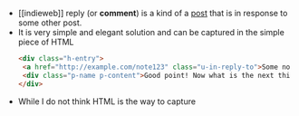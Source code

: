 - [[indieweb]] reply (or **comment**) is a kind of a [post](https://indieweb.org/post) that is in response to some other post.
- It is very simple and elegant solution and can be captured in the simple piece of HTML
  ```html
  <div class="h-entry">
   <a href="http://example.com/note123" class="u-in-reply-to">Some note with a point</a>
   <div class="p-name p-content">Good point! Now what is the next thing we should do?</div>
  </div>
  ```
- While I do not think HTML is the way to capture